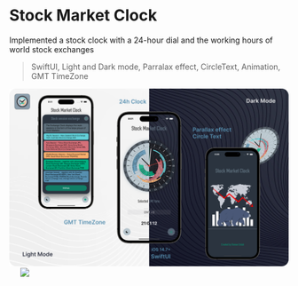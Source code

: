 # Stock Market Clock
Implemented a stock clock with a 24-hour dial and the working hours of world stock exchanges

> SwiftUI, Light and Dark mode, Parralax effect, CircleText, Animation, GMT TimeZone

<img src="https://github.com/glbrom/glbrom/blob/87607adf9dba59b3dd53e0eacac01b3ed7b2f4fe/images/MarketClock.png" width="620">&nbsp;&nbsp;&nbsp;&nbsp;&nbsp;<img src="https://github.com/glbrom/glbrom/blob/c83a3c7a2beec46182e80a593f4728c5939603fd/AppSimulation/MarketClock.gif" width="150">
